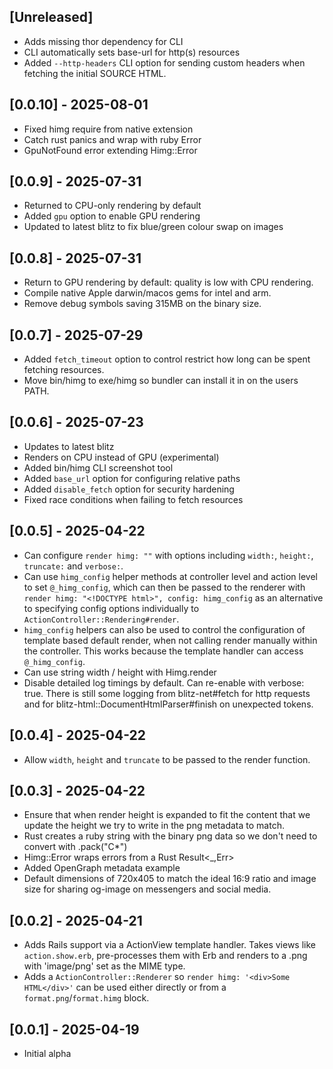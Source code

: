 ## [Unreleased]

- Adds missing thor dependency for CLI
- CLI automatically sets base-url for http(s) resources
- Added `--http-headers` CLI option for sending custom headers when fetching the initial SOURCE HTML.

## [0.0.10] - 2025-08-01

- Fixed himg require from native extension
- Catch rust panics and wrap with ruby Error
- GpuNotFound error extending Himg::Error

## [0.0.9] - 2025-07-31

- Returned to CPU-only rendering by default
- Added `gpu` option to enable GPU rendering 
- Updated to latest blitz to fix blue/green colour swap on images

## [0.0.8] - 2025-07-31

- Return to GPU rendering by default: quality is low with CPU rendering.
- Compile native Apple darwin/macos gems for intel and arm.
- Remove debug symbols saving 315MB on the binary size.

## [0.0.7] - 2025-07-29

- Added `fetch_timeout` option to control restrict how long can be spent fetching resources.
- Move bin/himg to exe/himg so bundler can install it in on the users PATH.

## [0.0.6] - 2025-07-23

- Updates to latest blitz
- Renders on CPU instead of GPU (experimental)
- Added bin/himg CLI screenshot tool
- Added `base_url` option for configuring relative paths
- Added `disable_fetch` option for security hardening
- Fixed race conditions when failing to fetch resources

## [0.0.5] - 2025-04-22

- Can configure `render himg: ""` with options including `width:`, `height:`,
  `truncate:` and `verbose:`.
- Can use `himg_config` helper methods at controller level and action level
  to set `@_himg_config`, which can then be passed to the renderer with
  `render himg: "<!DOCTYPE html>", config: himg_config` as an alternative to
  specifying config options individually to `ActionController::Rendering#render`.
- `himg_config` helpers can also be used to control the configuration of
  template based default render, when not calling render manually within the
  controller. This works because the template handler can access `@_himg_config`.
- Can use string width / height with Himg.render
- Disable detailed log timings by default. Can re-enable with verbose: true.
  There is still some logging from blitz-net#fetch for http requests and for
  blitz-html::DocumentHtmlParser#finish on unexpected tokens.

## [0.0.4] - 2025-04-22

- Allow `width`, `height` and `truncate` to be passed to the render function.

## [0.0.3] - 2025-04-22

- Ensure that when render height is expanded to fit the content that we update
  the height we try to write in the png metadata to match.
- Rust creates a ruby string with the binary png data so we don't need to convert with .pack("C*")
- Himg::Error wraps errors from a Rust Result<_,Err>
- Added OpenGraph metadata example
- Default dimensions of 720x405 to match the ideal 16:9 ratio and image size
  for sharing og-image on messengers and social media.

## [0.0.2] - 2025-04-21

- Adds Rails support via a ActionView template handler.
  Takes views like `action.show.erb`, pre-processes them with Erb and renders
  to a .png with 'image/png' set as the MIME type.
- Adds a `ActionController::Renderer` so `render himg: '<div>Some HTML</div>'`
  can be used either directly or from a `format.png`/`format.himg` block.

## [0.0.1] - 2025-04-19

- Initial alpha
